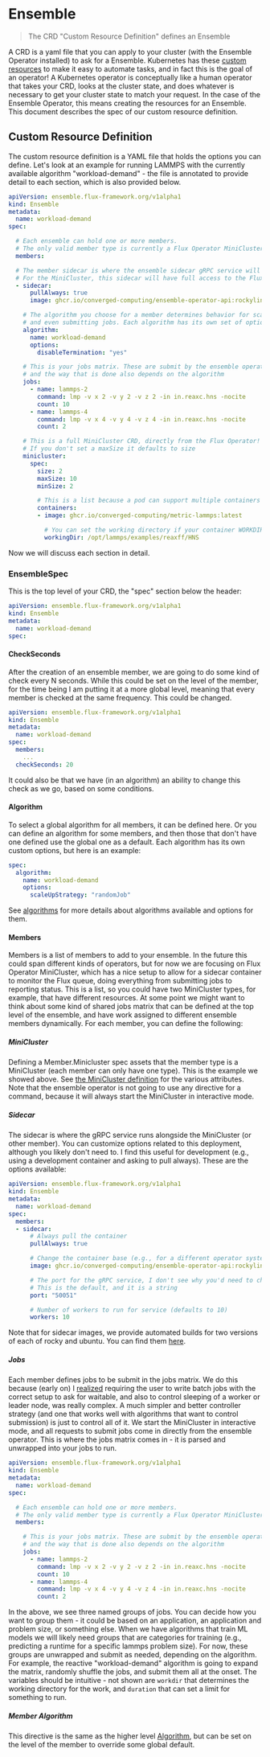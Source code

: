 # Ensemble

> The CRD "Custom Resource Definition" defines an Ensemble

A CRD is a yaml file that you can apply to your cluster (with the Ensemble Operator
installed) to ask for a Ensemble. Kubernetes has these [custom resources](https://kubernetes.io/docs/concepts/extend-kubernetes/api-extension/custom-resources/) to make it easy to automate tasks, and in fact this is the goal of an operator!
A Kubernetes operator is conceptually like a human operator that takes your CRD,
looks at the cluster state, and does whatever is necessary to get your cluster state
to match your request. In the case of the Ensemble Operator, this means creating the resources
for an Ensemble. This document describes the spec of our custom resource definition.

## Custom Resource Definition

The custom resource definition is a YAML file that holds the options you can define. Let's look at an example for running LAMMPS
with the currently available algorithm "workload-demand" - the file is annotated to provide detail to each section, which is also provided below.

```yaml
apiVersion: ensemble.flux-framework.org/v1alpha1
kind: Ensemble
metadata:
  name: workload-demand
spec:

  # Each ensemble can hold one or more members.
  # The only valid member type is currently a Flux Operator MiniCluster
  members:

  # The member sidecar is where the ensemble sidecar gRPC service will be running
  # For the MiniCluster, this sidecar will have full access to the Flux queue
  - sidecar:
      pullAlways: true
      image: ghcr.io/converged-computing/ensemble-operator-api:rockylinux9-test

    # The algorithm you choose for a member determines behavior for scaling, termination,
    # and even submitting jobs. Each algorithm has its own set of options
    algorithm:
      name: workload-demand
      options:
        disableTermination: "yes"

    # This is your jobs matrix. These are submit by the ensemble operator via gRPC,
    # and the way that is done also depends on the algorithm
    jobs:
      - name: lammps-2
        command: lmp -v x 2 -v y 2 -v z 2 -in in.reaxc.hns -nocite
        count: 10
      - name: lammps-4
        command: lmp -v x 4 -v y 4 -v z 4 -in in.reaxc.hns -nocite
        count: 2

    # This is a full MiniCluster CRD, directly from the Flux Operator!
    # If you don't set a maxSize it defaults to size
    minicluster:
      spec:
        size: 2
        maxSize: 10
        minSize: 2

        # This is a list because a pod can support multiple containers
        containers:
        - image: ghcr.io/converged-computing/metric-lammps:latest

          # You can set the working directory if your container WORKDIR is not correct.
          workingDir: /opt/lammps/examples/reaxff/HNS
```

Now we will discuss each section in detail.

### EnsembleSpec

This is the top level of your CRD, the "spec" section below the header:

```yaml
apiVersion: ensemble.flux-framework.org/v1alpha1
kind: Ensemble
metadata:
  name: workload-demand
spec:
```

#### CheckSeconds

After the creation of an ensemble member, we are going to do some kind of check every N seconds. While this could
be set on the level of the member, for the time being I am putting it at a more global level, meaning that every
member is checked at the same frequency. This could be changed.

```yaml
apiVersion: ensemble.flux-framework.org/v1alpha1
kind: Ensemble
metadata:
  name: workload-demand
spec:
  members:
    ...
  checkSeconds: 20
```

It could also be that we have (in an algorithm) an ability to change this check as we go, based on some conditions.

#### Algorithm

To select a global algorithm for all members, it can be defined here. Or you can define an algorithm for some members,
and then those that don't have one defined use the global one as a default. Each algorithm has its own custom options,
but here is an example:

```yaml
spec:
  algorithm:
    name: workload-demand
    options:
      scaleUpStrategy: "randomJob"
```

See [algorithms](algorithms.md) for more details about algorithms available and options for them.

#### Members

Members is a list of members to add to your ensemble. In the future this could span different kinds of operators,
but for now we are focusing on Flux Operator MiniCluster, which has a nice setup to allow for a sidecar container
to monitor the Flux queue, doing everything from submitting jobs to reporting status. This is a list, so you
could have two MiniCluster types, for example, that have different resources. At some point we might want to
think about some kind of shared jobs matrix that can be defined at the top level of the ensemble, and have work
assigned to different ensemble members dynamically. For each member, you can define the following:

##### MiniCluster

Defining a Member.Minicluster spec assets that the member type is a MiniCluster (each member can only have one type).
This is the example we showed above. See [the MiniCluster definition](https://flux-framework.org/flux-operator/getting_started/custom-resource-definition.html)
for the various attributes. Note that the ensemble operator is not going to use any directive for a command, because it will always
start the MiniCluster in interactive mode.

##### Sidecar

The sidecar is where the gRPC service runs alongside the MiniCluster (or other member). You can customize options related
to this deployment, although you likely don't need to. I find this useful for development (e.g., using a development container
and asking to pull always). These are the options available:


```yaml
apiVersion: ensemble.flux-framework.org/v1alpha1
kind: Ensemble
metadata:
  name: workload-demand
spec:
  members:
  - sidecar:
      # Always pull the container
      pullAlways: true

      # Change the container base (e.g., for a different operator system)
      image: ghcr.io/converged-computing/ensemble-operator-api:rockylinux9-test

      # The port for the gRPC service, I don't see why you'd need to change but maybe
      # This is the default, and it is a string
      port: "50051"

      # Number of workers to run for service (defaults to 10)
      workers: 10
```

Note that for sidecar images, we provide automated builds for two versions of each of rocky and ubuntu.
You can find them [here](https://github.com/converged-computing/ensemble-operator/pkgs/container/ensemble-operator-api).

##### Jobs

Each member defines jobs to be submit in the jobs matrix. We do this because (early on) I [realized](https://github.com/converged-computing/ensemble-operator/issues/6)
requiring the user to write batch jobs with the correct setup to ask for waitable, and also to control sleeping of a worker or leader node, was really complex. A much
simpler and better controller strategy (and one that works well with algorithms that want to control submission) is just to control all of it. We start the MiniCluster
in interactive mode, and all requests to submit jobs come in directly from the ensemble operator. This is where the jobs matrix comes in - it is parsed and unwrapped into
your jobs to run.

```yaml
apiVersion: ensemble.flux-framework.org/v1alpha1
kind: Ensemble
metadata:
  name: workload-demand
spec:

  # Each ensemble can hold one or more members.
  # The only valid member type is currently a Flux Operator MiniCluster
  members:

    # This is your jobs matrix. These are submit by the ensemble operator via gRPC,
    # and the way that is done also depends on the algorithm
    jobs:
      - name: lammps-2
        command: lmp -v x 2 -v y 2 -v z 2 -in in.reaxc.hns -nocite
        count: 10
      - name: lammps-4
        command: lmp -v x 4 -v y 4 -v z 4 -in in.reaxc.hns -nocite
        count: 2
```

In the above, we see three named groups of jobs. You can decide how you want to group them - it could be based on an application,
an application and problem size, or something else. When we have algorithms that train ML models we will likely need groups that are categories
for training (e.g., predicting a runtime for a specific lammps problem size). For now, these groups are unwrapped and submit as needed,
depending on the algorithm. For example, the reactive "workload-demand" algorithm is going to expand the matrix, randomly shuffle the jobs,
and submit them all at the onset.  The variables should be intuitive - not shown are `workdir` that determines the working directory
for the work, and `duration` that can set a limit for something to run.


##### Member Algorithm

This directive is the same as the higher level [Algorithm](#algorithm), but can be set on the level of the member to override some global default.

